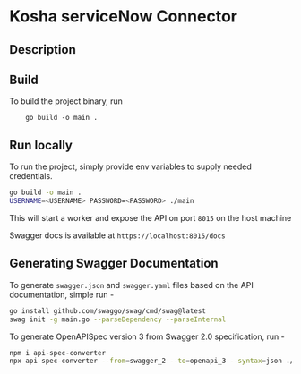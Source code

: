 # Kosha serviceNow Connector

## Description

## Build

To build the project binary, run 
```
    go build -o main .

```

## Run locally

To run the project, simply provide env variables to supply needed credentials.


```bash
go build -o main .
USERNAME=<USERNAME> PASSWORD=<PASSWORD> ./main
```


This will start a worker and expose the API on port `8015` on the host machine

Swagger docs is available at `https://localhost:8015/docs`

## Generating Swagger Documentation

To generate `swagger.json` and `swagger.yaml` files based on the API documentation, simple run -

```bash
go install github.com/swaggo/swag/cmd/swag@latest
swag init -g main.go --parseDependency --parseInternal
```

To generate OpenAPISpec version 3 from Swagger 2.0 specification, run -

```bash
npm i api-spec-converter
npx api-spec-converter --from=swagger_2 --to=openapi_3 --syntax=json ./docs/swagger.json > openapi.json
```
